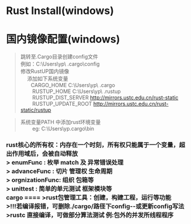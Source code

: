 # Rust Install(windows)
国内镜像配置(windows)
====
>跳转至.Cargo目录创建config文件<br>
>       例如：C:\Users\yp\ .cargo\config <br>
>修改RustUP国内镜像<br>
>&emsp; 添加如下系统变量<br>
> &emsp;&emsp;CARGO_HOME C:\Users\yp\ .cargo<br>
> &emsp;&emsp; RUSTUP_HOME C:\Users\yp\ .rustup<br>
> &emsp;&emsp; RUSTUP_DIST_SERVER http://mirrors.ustc.edu.cn/rust-static<br>
> &emsp;&emsp;  RUSTUP_UPDATE_ROOT http://mirrors.ustc.edu.cn/rust-static/rustup<br>

> 系统变量PATH 中添加rust环境变量<br> 
> &emsp;&emsp; eg: C:\Users\yp\.cargo\bin<br>
<h3>rust核心的所有权：内存在一个时刻，所有权只能属于一个变量，超出作用域后，会被自动释放<br>
> enumFunc : 枚举 match 及 异常错误处理<br>
> advanceFunc : 切片 管理权 生命周期<br>
> orgnizationFunc: 组织 包箱等<br>
> unittest : 简单的单元测试 框架模块等<br>
cargo
====
>rust包管理工具：创建，构建工程，运行等功能<br>
>!!!若编译报错，可删除./cargo/路径下config--或更新config写法<br>
>rustc 直接编译，可做部分算法测试 例:包外的并发所线程程序<br> 